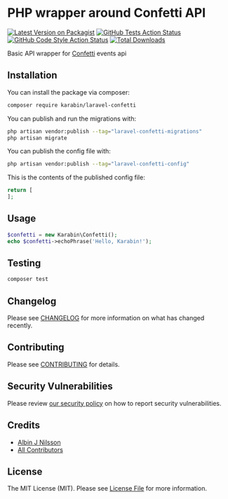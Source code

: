 # PHP wrapper around Confetti API

[![Latest Version on Packagist](https://img.shields.io/packagist/v/karabin/laravel-confetti.svg?style=flat-square)](https://packagist.org/packages/karabin/laravel-confetti)
[![GitHub Tests Action Status](https://img.shields.io/github/actions/workflow/status/karabin/laravel-confetti/run-tests.yml?branch=main&label=tests&style=flat-square)](https://github.com/karabin/laravel-confetti/actions?query=workflow%3Arun-tests+branch%3Amain)
[![GitHub Code Style Action Status](https://img.shields.io/github/actions/workflow/status/karabin/laravel-confetti/fix-php-code-style-issues.yml?branch=main&label=code%20style&style=flat-square)](https://github.com/karabin/laravel-confetti/actions?query=workflow%3A"Fix+PHP+code+style+issues"+branch%3Amain)
[![Total Downloads](https://img.shields.io/packagist/dt/karabin/laravel-confetti.svg?style=flat-square)](https://packagist.org/packages/karabin/laravel-confetti)

Basic API wrapper for [Confetti](https://confetti.events/) events api

## Installation

You can install the package via composer:

```bash
composer require karabin/laravel-confetti
```

You can publish and run the migrations with:

```bash
php artisan vendor:publish --tag="laravel-confetti-migrations"
php artisan migrate
```

You can publish the config file with:

```bash
php artisan vendor:publish --tag="laravel-confetti-config"
```

This is the contents of the published config file:

```php
return [
];
```

## Usage

```php
$confetti = new Karabin\Confetti();
echo $confetti->echoPhrase('Hello, Karabin!');
```

## Testing

```bash
composer test
```

## Changelog

Please see [CHANGELOG](CHANGELOG.md) for more information on what has changed recently.

## Contributing

Please see [CONTRIBUTING](CONTRIBUTING.md) for details.

## Security Vulnerabilities

Please review [our security policy](../../security/policy) on how to report security vulnerabilities.

## Credits

- [Albin J Nilsson](https://github.com/KarabinSE)
- [All Contributors](../../contributors)

## License

The MIT License (MIT). Please see [License File](LICENSE.md) for more information.
